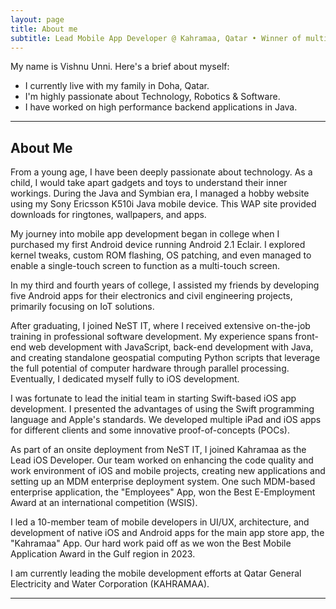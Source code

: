 ```yaml
---
layout: page
title: About me
subtitle: Lead Mobile App Developer @ Kahramaa, Qatar • Winner of multiple international best Mobile App awards
---
```


My name is Vishnu Unni. Here's a brief about myself:

- I currently live with my family in Doha, Qatar.
- I'm highly passionate about Technology, Robotics & Software.
- I have worked on high performance backend applications in Java.

---

## About Me

From a young age, I have been deeply passionate about technology. As a child, I would take apart gadgets and toys to understand their inner workings. During the Java and Symbian era, I managed a hobby website using my Sony Ericsson K510i Java mobile device. This WAP site provided downloads for ringtones, wallpapers, and apps.

My journey into mobile app development began in college when I purchased my first Android device running Android 2.1 Eclair. I explored kernel tweaks, custom ROM flashing, OS patching, and even managed to enable a single-touch screen to function as a multi-touch screen.

In my third and fourth years of college, I assisted my friends by developing five Android apps for their electronics and civil engineering projects, primarily focusing on IoT solutions.

After graduating, I joined NeST IT, where I received extensive on-the-job training in professional software development. My experience spans front-end web development with JavaScript, back-end development with Java, and creating standalone geospatial computing Python scripts that leverage the full potential of computer hardware through parallel processing. Eventually, I dedicated myself fully to iOS development.

I was fortunate to lead the initial team in starting Swift-based iOS app development. I presented the advantages of using the Swift programming language and Apple's standards. We developed multiple iPad and iOS apps for different clients and some innovative proof-of-concepts (POCs).

As part of an onsite deployment from NeST IT, I joined Kahramaa as the Lead iOS Developer. Our team worked on enhancing the code quality and work environment of iOS and mobile projects, creating new applications and setting up an MDM enterprise deployment system. One such MDM-based enterprise application, the "Employees" App, won the Best E-Employment Award at an international competition (WSIS).

I led a 10-member team of mobile developers in UI/UX, architecture, and development of native iOS and Android apps for the main app store app, the "Kahramaa" App. Our hard work paid off as we won the Best Mobile Application Award in the Gulf region in 2023.

I am currently leading the mobile development efforts at Qatar General Electricity and Water Corporation (KAHRAMAA).



---
